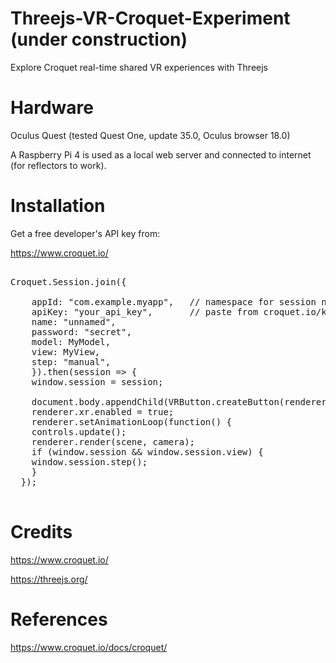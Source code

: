 # Threejs-VR-Croquet-Experiment (under construction)
Explore Croquet real-time shared VR experiences with Threejs

# Hardware

Oculus Quest (tested Quest One, update 35.0, Oculus browser 18.0)<br>

A Raspberry Pi 4 is used as a local web server and connected to internet (for reflectors to work).<br>

# Installation

Get a free developer's API key from:

https://www.croquet.io/

<pre>

Croquet.Session.join({

	appId: "com.example.myapp",   // namespace for session names
	apiKey: "your_api_key",       // paste from croquet.io/keys
	name: "unnamed",
	password: "secret",
	model: MyModel,
	view: MyView,
	step: "manual",
	}).then(session => {
	window.session = session;

	document.body.appendChild(VRButton.createButton(renderer));
	renderer.xr.enabled = true;
	renderer.setAnimationLoop(function() {
	controls.update();
	renderer.render(scene, camera);
	if (window.session && window.session.view) {
	window.session.step();
	}
  });

</pre>

# Credits

https://www.croquet.io/

https://threejs.org/

# References

https://www.croquet.io/docs/croquet/
